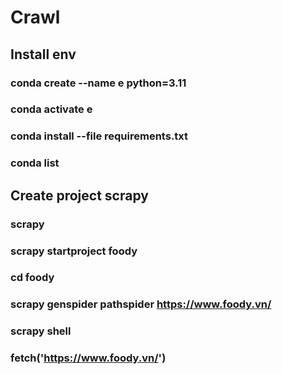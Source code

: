 # Crawl

## Install env

### conda create --name e python=3.11

### conda activate e

### conda install --file requirements.txt

### conda list

## Create project scrapy

### scrapy

### scrapy startproject foody

### cd foody

### scrapy genspider pathspider https://www.foody.vn/

### scrapy shell

### fetch('https://www.foody.vn/')
